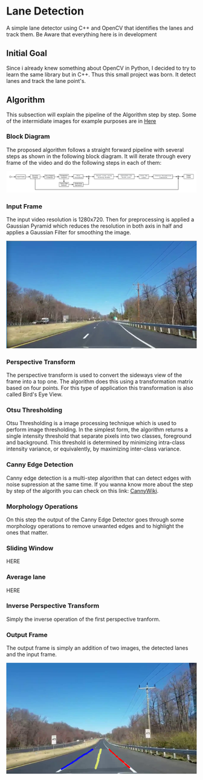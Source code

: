 
# Lane Detection
A simple lane detector  using C++ and OpenCV that identifies the lanes and track them. Be Aware that everything here is in development


## Initial Goal
Since i already knew something about OpenCV in Python, I decided to try to learn the same library but in C++. Thus this small project was born. It detect lanes and track the lane point's.

## Algorithm
This subsection will explain the pipeline of the Algorithm step by step. Some of the intermidiate images for example purposes are in [Here](https://github.com/Nakalski/LaneDetection/blob/master/images/)

### Block Diagram

The proposed algorithm follows a straight forward pipeline with several steps as shown in the following block diagram. It will iterate through every frame of the video and do the following steps in each of them:

![Block Diagram](https://github.com/Nakalski/LaneDetection/blob/master/images/Diagrama.png)

### Input Frame

 The input video resolution is 1280x720. Then for preprocessing is applied a Gaussian Pyramid which reduces the resolution in both axis in half and applies a Gaussian Filter for smoothing the image.
 
![Input Frame](https://github.com/Nakalski/LaneDetection/blob/master/images/input_frame.png)

### Perspective Transform
 
 The perspective transform is used to convert the sideways view of the frame into a top one. The algorithm does this using a transformation matrix based on four points. For this type of application this transformation is also called Bird's Eye View.
 

### Otsu Thresholding
 
 Otsu Thresholding is a image processing technique which is used to perform image thresholding. In the simplest form, the algorithm returns a single intensity threshold that separate pixels into two classes, foreground and background. This threshold is determined by minimizing intra-class intensity variance, or equivalently, by maximizing inter-class variance. 
 

### Canny Edge Detection

Canny edge detection is a multi-step algorithm that can detect edges with noise supression at the same time. If you wanna know more about the step by step of the algorith you can check on this link: [CannyWiki](https://en.wikipedia.org/wiki/Canny_edge_detector).

### Morphology Operations
 
 On this step the output of the Canny Edge Detector goes through some morphology operations to remove unwanted edges and to highlight the ones that matter.
 
### Sliding Window
 
 HERE
 
### Average lane
 
 HERE
 
### Inverse Perspective Transform
 
 Simply the inverse operation of the first perspective tranform.
 
### Output Frame
 
  The output frame is simply an addition of two images, the detected lanes and the input frame.
  
![Output Frame](https://github.com/Nakalski/LaneDetection/blob/master/images/3.png)
